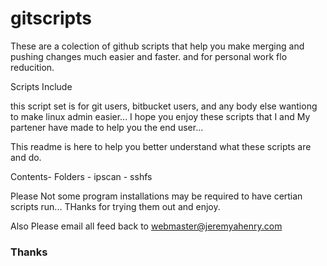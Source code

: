 gitscripts
==========

These are a colection of github scripts that help you make merging and pushing changes much easier and faster. and for personal work flo reducition.

Scripts Include 

this script set is for git users, bitbucket users, and any body else wantiong to make linux admin easier... I hope you enjoy these scripts that I and My partener have made to help you the end user... 

This readme is here to help you better understand what these scripts are and do. 


Contents-
 Folders - ipscan
	 - sshfs




Please Not some program installations may be required to have certian scripts run... THanks for trying them out and enjoy. 

Also Please email all feed back to webmaster@jeremyahenry.com


### Thanks ##